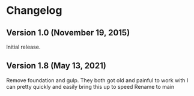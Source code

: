 # Changelog

## Version 1.0 (November 19, 2015)

Initial release.

## Version 1.8 (May 13, 2021)

Remove foundation and gulp.
They both got old and painful to work with I can pretty quickly and easily bring this up to speed
Rename to main
